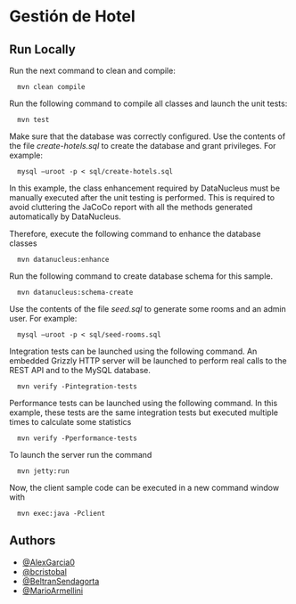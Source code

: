 Gestión de Hotel
==================================================
## Run Locally

Run the next command to clean and compile:

      mvn clean compile

Run the following command to compile all classes and launch the unit tests:

      mvn test

Make sure that the database was correctly configured. Use the contents of the file *create-hotels.sql* to create the database and grant privileges. For example:

      mysql –uroot -p < sql/create-hotels.sql

In this example, the class enhancement required by DataNucleus must be manually executed after the unit testing is performed.
This is required to avoid cluttering the JaCoCo report with all the methods generated automatically by DataNucleus.

Therefore, execute the following command to enhance the database classes

      mvn datanucleus:enhance

Run the following command to create database schema for this sample.

      mvn datanucleus:schema-create

Use the contents of the file *seed.sql* to generate some rooms and an admin user. For example:

      mysql –uroot -p < sql/seed-rooms.sql

Integration tests can be launched using the following command. An embedded Grizzly HTTP server will be launched to perform real calls
to the REST API and to the MySQL database.

      mvn verify -Pintegration-tests

Performance tests can be launched using the following command. In this example, these tests are the same integration tests but executed
multiple times to calculate some statistics

      mvn verify -Pperformance-tests

To launch the server run the command

      mvn jetty:run

Now, the client sample code can be executed in a new command window with
      
      mvn exec:java -Pclient

## Authors
* [@AlexGarcia0](https://www.github.com/AlexGarcia0)
* [@bcristobal](https://www.github.com/bcristobal)
* [@BeltranSendagorta](https://www.github.com/BeltranSendagorta)
* [@MarioArmellini](https://www.github.com/MarioArmellini)